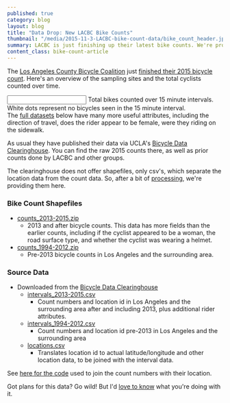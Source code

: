 ```yaml
---
published: true
category: blog
layout: blog
title: "Data Drop: New LACBC Bike Counts"
thumbnail: "/media/2015-11-3-LACBC-bike-count-data/bike_count_header.jpg"
summary: LACBC is just finishing up their latest bike counts. We're providing some ready-to-go shapefile data of their results, plus all the previous bike counts from the UCLA Bicycle Data Clearinghouse.
content_class: bike-count-article
---
```


The [Los Angeles County Bicycle Coalition](http://la-bike.org) just
[finished their 2015 bicycle
count](http://la-bike.org/events/los-angeles-bike-ped-count-2015).
Here's an overview of the sampling sites and the total cyclists counted
over time.

<script src='https://api.tiles.mapbox.com/mapbox.js/v2.2.1/mapbox.js'></script>
<link href='https://api.tiles.mapbox.com/mapbox.js/v2.2.1/mapbox.css' rel='stylesheet' />
<script src="/js/config.js"></script>
<script src="/js/bike_count_map.js"></script>
<script src="/bower_components/seiyria-bootstrap-slider/js/bootstrap-slider.js"></script>
<script src="/bower_components/moment/min/moment.min.js"></script>
<link href='/bower_components/seiyria-bootstrap-slider/css/bootstrap-slider.css' rel='stylesheet' />
<div class='article-splash'>
  <div id='map'>
  </div>
  <div class='article-caption'>
    <input class="slider" />
    Total bikes counted over 15 minute intervals. White dots represent
    no bicycles seen in the 15 minute interval.
    <br />
    The <a
    href="#bike-count-shapefiles">full datasets</a> below have many more
    useful attributes, including the direction of travel, does the rider
    appear to be female, were they riding on the sidewalk.
  </div>
</div>
<script>
  $(function(){
    var application = new BikeCountMap($("#map"));
  });
</script>

As usual they have published their data via UCLA's [Bicycle Data
Clearinghouse](http://www.bikecounts.luskin.ucla.edu). You can find the
raw 2015 counts there, as well as prior counts done by LACBC and other
groups.

The clearinghouse does not offer shapefiles, only csv's,
which separate the location data from the count data. So, after a bit of
[processing](#processing), we're providing them here.

<a name='bike-count-shapefiles'></a>
### Bike Count Shapefiles

 * [<i class="fa fa-file"></i> counts_2013-2015.zip](https://s3-us-west-1.amazonaws.com/collision-la/data/2015-11-3-LACBC-bike-count-data/counts_2013-2015.zip)
   * 2013 and after bicycle counts. This data has more fields than the
   earlier counts, including if the cyclist appeared to be a woman, the
   road surface type, and whether the cyclist was wearing a helmet.
 * [<i class="fa fa-file"></i> counts_1994-2012.zip](https://s3-us-west-1.amazonaws.com/collision-la/data/2015-11-3-LACBC-bike-count-data/counts_1994-2012.zip)
   * Pre-2013 bicycle counts in Los Angeles and the
   surrounding area.

### Source Data

 * Downloaded from the [Bicycle Data
  Clearinghouse](http://www.bikecounts.luskin.ucla.edu)
   * [<i class="fa fa-file"></i> intervals_2013-2015.csv](https://s3-us-west-1.amazonaws.com/collision-la/data/2015-11-3-LACBC-bike-count-data/intervals_2013-2015.csv)
     * Count numbers and location id in Los Angeles and the
     surrounding area after and including 2013, plus additional rider attributes.
   * [<i class="fa fa-file"></i>
   intervals_1994-2012.csv](https://s3-us-west-1.amazonaws.com/collision-la/data/2015-11-3-LACBC-bike-count-data/intervals_1994-2012.csv)
     * Count numbers and location id pre-2013 in Los Angeles and the
     surrounding area
   * [<i class="fa fa-file"></i> locations.csv](https://s3-us-west-1.amazonaws.com/collision-la/data/2015-11-3-LACBC-bike-count-data/locations.csv)
     * Translates location id to actual latitude/longitude and other location data, to be joined with the
     interval data.

See [here for the
code](https://github.com/jackpine/collision/tree/master/visualizations/bike_count/bin)
used to join the count numbers with their location.

Got plans for this data? Go wild! But I'd <a
href="mailto:michael@jackpine.me">love to know</a> what you're doing
with it.

